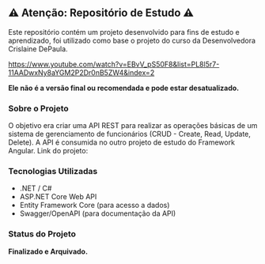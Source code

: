 ## ⚠️ Atenção: Repositório de Estudo ⚠️ ##

Este repositório contém um projeto desenvolvido para fins de estudo e aprendizado, foi utilizado como base o projeto do curso da Desenvolvedora Crislaine DePaula. 

https://www.youtube.com/watch?v=EBvV_pS50F8&list=PL8l5r7-11AADwxNy8aYGM2P2Dr0nB5ZW4&index=2

**Ele não é a versão final ou recomendada e pode estar desatualizado.**

### Sobre o Projeto

O objetivo era criar uma API REST para realizar as operações básicas de um sistema de gerenciamento de funcionários (CRUD - Create, Read, Update, Delete).
A API é consumida no outro projeto de estudo do Framework Angular. Link do projeto:


### Tecnologias Utilizadas

* .NET / C#
* ASP.NET Core Web API
* Entity Framework Core (para acesso a dados)
* Swagger/OpenAPI (para documentação da API)

### Status do Projeto

**Finalizado e Arquivado.**
